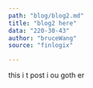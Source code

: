 ```yaml
---
path: "blog/blog2.md"
title: "blog2 here"
data: "220-30-43"
author: "bruceWang"
source: "finlogix"

---
```



this i t post i ou goth er